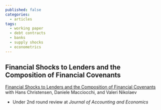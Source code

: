 ```yaml
---
published: false
categories:
  - articles
tags:
  - working paper
  - debt contracts
  - banks
  - supply shocks
  - econometrics
---
```

## Financial Shocks to Lenders and the Composition of Financial Covenants

[Financial Shocks to Lenders and the Composition of Financial Covenants](https://papers.ssrn.com/sol3/papers.cfm?abstract_id=3079996)
with Hans Christensen, Daniele Macciocchi, and Valeri Nikolaev

- Under 2nd round review at _Journal of Accounting and Economics_